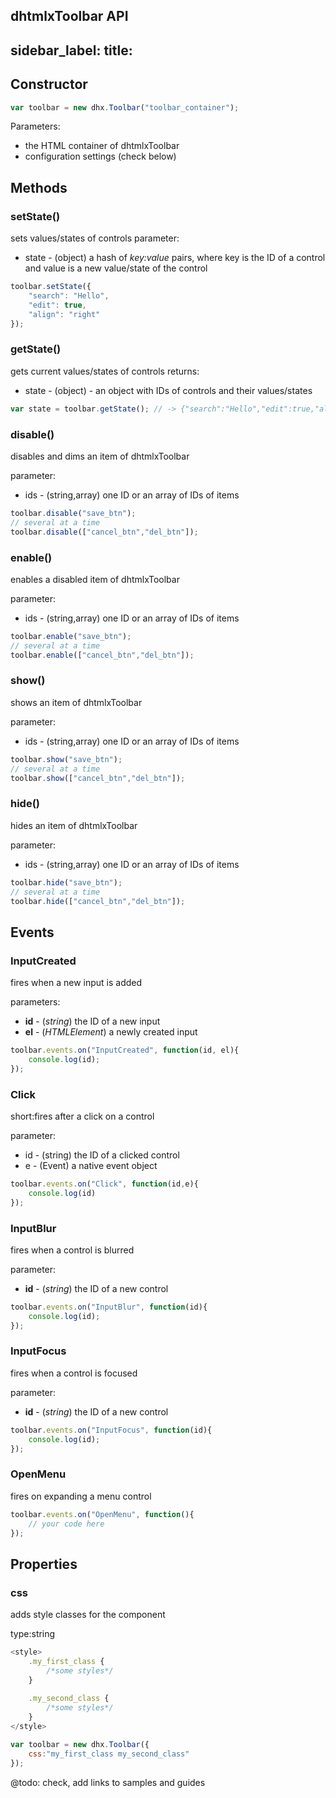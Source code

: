 dhtmlxToolbar API
---
sidebar_label: 
title: 
---          

Constructor
----------------

~~~js
var toolbar = new dhx.Toolbar("toolbar_container");
~~~

Parameters:

- the HTML container of dhtmlxToolbar
- configuration settings (check below)

Methods
-------------

### setState()

sets values/states of controls 
parameter:

- state - (object) a hash of *key:value* pairs, where key is the ID of a control and value is a new value/state of the control

~~~js
toolbar.setState({
	"search": "Hello",
    "edit": true,
    "align": "right"
});
~~~


### getState()

gets current values/states of controls
returns: 

- state - (object) - an object with IDs of controls and their values/states 

~~~js
var state = toolbar.getState(); // -> {"search":"Hello","edit":true,"align":"right"} 
~~~



### disable()

disables and dims an item of dhtmlxToolbar

parameter:

- ids -  (string,array)  one ID or an array of IDs of items

~~~js
toolbar.disable("save_btn");
// several at a time
toolbar.disable(["cancel_btn","del_btn"]);
~~~
	
### enable()

enables a disabled item of dhtmlxToolbar

parameter:

- ids - (string,array)   one ID or an array of IDs of items

~~~js
toolbar.enable("save_btn");
// several at a time
toolbar.enable(["cancel_btn","del_btn"]);
~~~

### show()

shows an item of dhtmlxToolbar

parameter:

- ids -  (string,array)   one ID or an array of IDs of items

~~~js
toolbar.show("save_btn");
// several at a time
toolbar.show(["cancel_btn","del_btn"]);
~~~
	
### hide()

hides an item of dhtmlxToolbar

parameter:

- ids -  (string,array)    one ID or an array of IDs of items

~~~js
toolbar.hide("save_btn");
// several at a time
toolbar.hide(["cancel_btn","del_btn"]);
~~~


Events
------------------

### InputCreated

fires when a new input is added 

parameters:

- **id** - (*string*) the ID of a new input
- **el** -	(*HTMLElement*)	a newly created input

~~~js
toolbar.events.on("InputCreated", function(id, el){
	console.log(id);
});
~~~

### Click

short:fires after a click on a control

parameter:

- id  -  (string)  	the ID of a clicked control
- e -	(Event)  a native event object

~~~js
toolbar.events.on("Click", function(id,e){
	console.log(id)
});
~~~

### InputBlur

fires when a control is blurred

parameter:

- **id** - (*string*) the ID of a new control

~~~js
toolbar.events.on("InputBlur", function(id){
	console.log(id);
});
~~~


### InputFocus

fires when a control is focused

parameter:

- **id** - (*string*) the ID of a new control

~~~js
toolbar.events.on("InputFocus", function(id){
	console.log(id);
});
~~~

### OpenMenu

fires on expanding a menu control 

~~~js
toolbar.events.on("OpenMenu", function(){
	// your code here
});
~~~


Properties
--------------

### css

adds style classes for the component

type:string

~~~js
<style>
    .my_first_class {
        /*some styles*/
    }
 
    .my_second_class {
        /*some styles*/
    }
</style>

var toolbar = new dhx.Toolbar({
    css:"my_first_class my_second_class"
});
~~~


@todo:
check, add links to samples and guides

